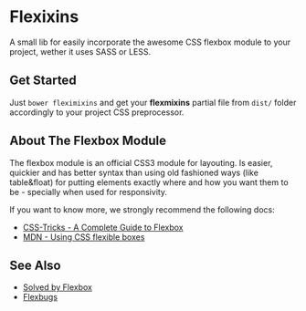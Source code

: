 # Flexixins
A small lib for easily incorporate the awesome CSS flexbox module
to your project, wether it uses SASS or LESS.

## Get Started
Just ```bower fleximixins``` and get your **flexmixins** partial file from ```dist/```
folder accordingly to your project CSS preprocessor.

## About The Flexbox Module
The flexbox module is an official CSS3 module for layouting. Is easier, quickier
and has better syntax than using old fashioned ways (like table&float) for putting
elements exactly where and how you want them to be - specially when used for responsivity.

If you want to know more, we strongly recommend the following docs:
- [CSS-Tricks - A Complete Guide to Flexbox](https://css-tricks.com/snippets/css/a-guide-to-flexbox/)
- [MDN - Using CSS flexible boxes](https://developer.mozilla.org/en-US/docs/Web/CSS/CSS_Flexible_Box_Layout/Using_CSS_flexible_boxes)

## See Also
- [Solved by Flexbox](https://philipwalton.github.io/solved-by-flexbox/)
- [Flexbugs](https://github.com/philipwalton/flexbugs)
